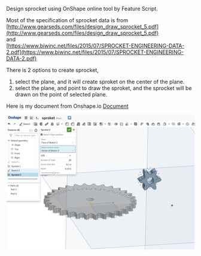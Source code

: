 Design sprocket using OnShape online tool by Feature Script.

Most of the specification of sprocket data is from<br>
[http://www.gearseds.com/files/design_draw_sprocket_5.pdf](http://www.gearseds.com/files/design_draw_sprocket_5.pdf)
<br>and<br>
[https://www.biwinc.net/files/2015/07/SPROCKET-ENGINEERING-DATA-2.pdf](https://www.biwinc.net/files/2015/07/SPROCKET-ENGINEERING-DATA-2.pdf)

There is 2 options to create sprocket,
1. select the plane, and it will create sproket on the center of the plane.
2. select the plane, and point to draw the sproket, and the sprocket will be drawn on the point of selected plane.

Here is my document from Onshape.io
[Document](https://cad.onshape.com/documents/5de8c1d4aaaa7679e650c0e3/w/e775e409240ddd70aad42b4a/e/46e28fe1c57f4ec2b0b9253f)

![Sprocket](https://github.com/movingfinger/hardware-piscine/blob/master/FS_image.png)
